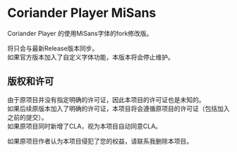 # Coriander Player MiSans

Coriander Player 的使用MiSans字体的fork修改版。

将只会与最新Release版本同步。  
如果官方版本加入了自定义字体功能，本版本将会停止维护。


## 版权和许可

由于原项目并没有指定明确的许可证，因此本项目的许可证也是未知的。  
如果后续原版本加入了明确的许可证，本项目将会遵循原项目的许可证（包括加入之前的提交）。  
如果原项目同时新增了CLA，视为本项目自动同意CLA。

如果原项目作者认为本项目侵犯了您的权益，请联系我删除本项目。
